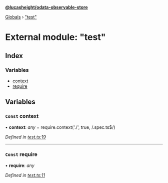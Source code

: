 **[@lucasheight/odata-observable-store](../README.md)**

[Globals](../globals.md) › ["test"](_test_.md)

# External module: "test"

## Index

### Variables

* [context](_test_.md#const-context)
* [require](_test_.md#const-require)

## Variables

### `Const` context

• **context**: *any* =  require.context('./', true, /\.spec\.ts$/)

*Defined in [test.ts:19](https://github.com/lucasheight/odata-observable-store/blob/6b17a177/projects/odata-observable-store/src/test.ts#L19)*

___

### `Const` require

• **require**: *any*

*Defined in [test.ts:11](https://github.com/lucasheight/odata-observable-store/blob/6b17a177/projects/odata-observable-store/src/test.ts#L11)*